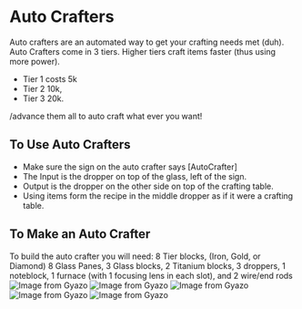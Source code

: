 # Auto Crafters
Auto crafters are an automated way to get your crafting needs met (duh). 
Auto Crafters come in 3 tiers. Higher tiers craft items faster (thus using more power).
- Tier 1 costs 5k
- Tier 2 10k,
- Tier 3 20k. 

/advance them all to auto craft what ever you want!

## To Use Auto Crafters

- Make sure the sign on the auto crafter says [AutoCrafter]
- The Input is the dropper on top of the glass, left of the sign.
- Output is the dropper on the other side on top of the crafting table.
- Using items form the recipe in the middle dropper as if it were a crafting table.

## To Make an Auto Crafter
To build the auto crafter you will need:
8 Tier blocks, (Iron, Gold, or Diamond) 8 Glass Panes, 
3 Glass blocks, 2 Titanium blocks, 3 droppers, 1 noteblock, 
1 furnace (with 1 focusing lens in each slot), and 2 wire/end rods
![Image from Gyazo](https://i.gyazo.com/31e73021635a2ce3baf62e67972c701d.png)
![Image from Gyazo](https://i.gyazo.com/18da692ced557272ece3967c569df8f7.png)
![Image from Gyazo](https://i.gyazo.com/d42acba4ee5b58ec9092fb947a3db8d3.png)
![Image from Gyazo](https://i.gyazo.com/429eb5e6b5902d814b9f1adf714f54ae.png)
![Image from Gyazo](https://i.gyazo.com/44ee0a0a497b19c1a10ab6c7b58dda24.png)
